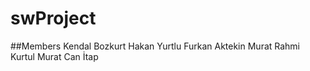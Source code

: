 # swProject

##Members
Kendal Bozkurt
Hakan Yurtlu
Furkan Aktekin
Murat Rahmi Kurtul
Murat Can İtap
